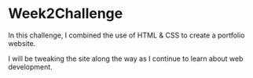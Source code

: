 # Week2Challenge

In this challenge, I combined the use of HTML & CSS to create a portfolio website.

I will be tweaking the site along the way as I continue to learn about web development.  
